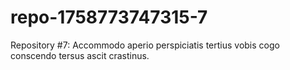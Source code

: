 # repo-1758773747315-7
Repository #7: Accommodo aperio perspiciatis tertius vobis cogo conscendo tersus ascit crastinus.

